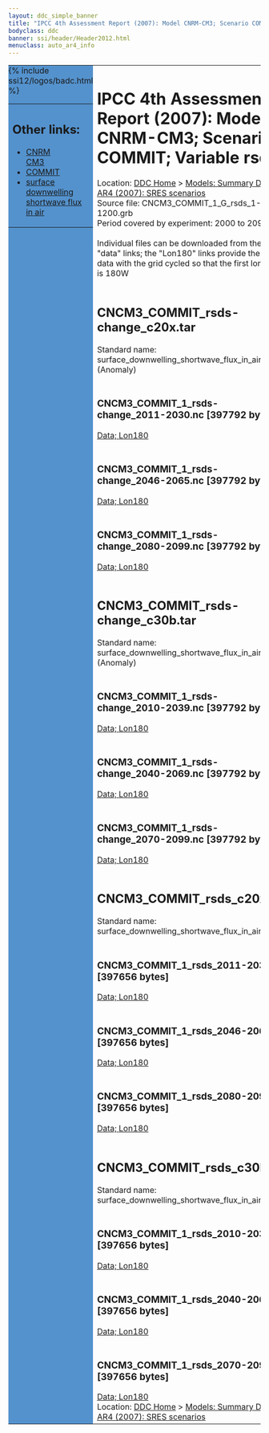 ```yaml
---
layout: ddc_simple_banner
title: "IPCC 4th Assessment Report (2007): Model CNRM-CM3; Scenario COMMIT; Variable rsds"
bodyclass: ddc
banner: ssi/header/Header2012.html
menuclass: auto_ar4_info
---
```



<table width="100%" border="0" cellspacing="0" cellpadding="0" style="border-collapse: collapse;">
<tr style="margin:0;padding:0;border:0;">
<td style="margin:0;padding:0;border:0;height:1pt;width:150pt;background:#5492CD;" valign="top" >

<div id="lh-col2" class="auto_ar4_info">
<table class="menumain" bgcolor="#5492CD" cellspacing="0" width="100%" border="0">
<tr><td>
<h2> Other links:</h2>
<ul>
<li><a href="/auto/ar4/model-CNRM-CM3.html">CNRM<br/>CM3</a></li>
<li><a href="/auto/ar4/scenario-COMMIT.html">COMMIT</a></li>
<li><a href="/auto/ar4/var-surface_downwelling_shortwave_flux_in_air.html">surface downwelling<br/> shortwave flux in air</a></li>
</ul>
</td></tr>
{% include ssi12/logos/badc.html %}
</table>
</div>
</td>
<td><h1>IPCC 4th Assessment Report (2007): Model CNRM-CM3; Scenario COMMIT; Variable rsds</h1>

<!-- Breadcrumb1 -->
<div id="breadcrumb1" align="left">
Location: <a href="/index.html">DDC Home</a> > <a href="/sim/gcm_clim/">Models: Summary Data</a>
> <a href="/sim/gcm_clim/SRES_AR4/index.html">AR4 (2007): SRES scenarios</a>
</div>
<!-- End of Breadcrumb1 -->Source file: CNCM3_COMMIT_1_G_rsds_1-1200.grb
<br/>
Period covered by experiment: 2000 to 2099<br/>
<br/>Individual files can be downloaded from the "data" links; the "Lon180" links provide the same data
         with the grid cycled so that the first longitude is 180W<br/>
<br/><h2>CNCM3_COMMIT_rsds-change_c20x.tar</h2>
Standard name: surface_downwelling_shortwave_flux_in_air (Anomaly)<br>
<br/><h3>CNCM3_COMMIT_1_rsds-change_2011-2030.nc [397792 bytes]</h3>
<a href="/cgi-bin/downl/ar4_nc/rsds/CNCM3_COMMIT_1_rsds-change_2011-2030.nc">Data; </a><a href="/cgi-bin/downl/ar4_nc/rsds/CNCM3_COMMIT_1_rsds-change_2011-2030.cyto180.nc"> Lon180</a><br/>
<br/><h3>CNCM3_COMMIT_1_rsds-change_2046-2065.nc [397792 bytes]</h3>
<a href="/cgi-bin/downl/ar4_nc/rsds/CNCM3_COMMIT_1_rsds-change_2046-2065.nc">Data; </a><a href="/cgi-bin/downl/ar4_nc/rsds/CNCM3_COMMIT_1_rsds-change_2046-2065.cyto180.nc"> Lon180</a><br/>
<br/><h3>CNCM3_COMMIT_1_rsds-change_2080-2099.nc [397792 bytes]</h3>
<a href="/cgi-bin/downl/ar4_nc/rsds/CNCM3_COMMIT_1_rsds-change_2080-2099.nc">Data; </a><a href="/cgi-bin/downl/ar4_nc/rsds/CNCM3_COMMIT_1_rsds-change_2080-2099.cyto180.nc"> Lon180</a><br/>
<br/><h2>CNCM3_COMMIT_rsds-change_c30b.tar</h2>
Standard name: surface_downwelling_shortwave_flux_in_air (Anomaly)<br>
<br/><h3>CNCM3_COMMIT_1_rsds-change_2010-2039.nc [397792 bytes]</h3>
<a href="/cgi-bin/downl/ar4_nc/rsds/CNCM3_COMMIT_1_rsds-change_2010-2039.nc">Data; </a><a href="/cgi-bin/downl/ar4_nc/rsds/CNCM3_COMMIT_1_rsds-change_2010-2039.cyto180.nc"> Lon180</a><br/>
<br/><h3>CNCM3_COMMIT_1_rsds-change_2040-2069.nc [397792 bytes]</h3>
<a href="/cgi-bin/downl/ar4_nc/rsds/CNCM3_COMMIT_1_rsds-change_2040-2069.nc">Data; </a><a href="/cgi-bin/downl/ar4_nc/rsds/CNCM3_COMMIT_1_rsds-change_2040-2069.cyto180.nc"> Lon180</a><br/>
<br/><h3>CNCM3_COMMIT_1_rsds-change_2070-2099.nc [397792 bytes]</h3>
<a href="/cgi-bin/downl/ar4_nc/rsds/CNCM3_COMMIT_1_rsds-change_2070-2099.nc">Data; </a><a href="/cgi-bin/downl/ar4_nc/rsds/CNCM3_COMMIT_1_rsds-change_2070-2099.cyto180.nc"> Lon180</a><br/>
<br/><h2>CNCM3_COMMIT_rsds_c20x.tar</h2>
Standard name: surface_downwelling_shortwave_flux_in_air<br>
<br/><h3>CNCM3_COMMIT_1_rsds_2011-2030.nc [397656 bytes]</h3>
<a href="/cgi-bin/downl/ar4_nc/rsds/CNCM3_COMMIT_1_rsds_2011-2030.nc">Data; </a><a href="/cgi-bin/downl/ar4_nc/rsds/CNCM3_COMMIT_1_rsds_2011-2030.cyto180.nc"> Lon180</a><br/>
<br/><h3>CNCM3_COMMIT_1_rsds_2046-2065.nc [397656 bytes]</h3>
<a href="/cgi-bin/downl/ar4_nc/rsds/CNCM3_COMMIT_1_rsds_2046-2065.nc">Data; </a><a href="/cgi-bin/downl/ar4_nc/rsds/CNCM3_COMMIT_1_rsds_2046-2065.cyto180.nc"> Lon180</a><br/>
<br/><h3>CNCM3_COMMIT_1_rsds_2080-2099.nc [397656 bytes]</h3>
<a href="/cgi-bin/downl/ar4_nc/rsds/CNCM3_COMMIT_1_rsds_2080-2099.nc">Data; </a><a href="/cgi-bin/downl/ar4_nc/rsds/CNCM3_COMMIT_1_rsds_2080-2099.cyto180.nc"> Lon180</a><br/>
<br/><h2>CNCM3_COMMIT_rsds_c30b.tar</h2>
Standard name: surface_downwelling_shortwave_flux_in_air<br>
<br/><h3>CNCM3_COMMIT_1_rsds_2010-2039.nc [397656 bytes]</h3>
<a href="/cgi-bin/downl/ar4_nc/rsds/CNCM3_COMMIT_1_rsds_2010-2039.nc">Data; </a><a href="/cgi-bin/downl/ar4_nc/rsds/CNCM3_COMMIT_1_rsds_2010-2039.cyto180.nc"> Lon180</a><br/>
<br/><h3>CNCM3_COMMIT_1_rsds_2040-2069.nc [397656 bytes]</h3>
<a href="/cgi-bin/downl/ar4_nc/rsds/CNCM3_COMMIT_1_rsds_2040-2069.nc">Data; </a><a href="/cgi-bin/downl/ar4_nc/rsds/CNCM3_COMMIT_1_rsds_2040-2069.cyto180.nc"> Lon180</a><br/>
<br/><h3>CNCM3_COMMIT_1_rsds_2070-2099.nc [397656 bytes]</h3>
<a href="/cgi-bin/downl/ar4_nc/rsds/CNCM3_COMMIT_1_rsds_2070-2099.nc">Data; </a><a href="/cgi-bin/downl/ar4_nc/rsds/CNCM3_COMMIT_1_rsds_2070-2099.cyto180.nc"> Lon180</a><br/>
<!-- Breadcrumb2 -->
<div id="breadcrumb2" align="left">
Location: <a href="/index.html">DDC Home</a> > <a href="/sim/gcm_clim/">Models: Summary Data</a>
> <a href="/sim/gcm_clim/SRES_AR4/index.html">AR4 (2007): SRES scenarios</a>
</div>
<!-- End of Breadcrumb2 --></td></tr></table>
